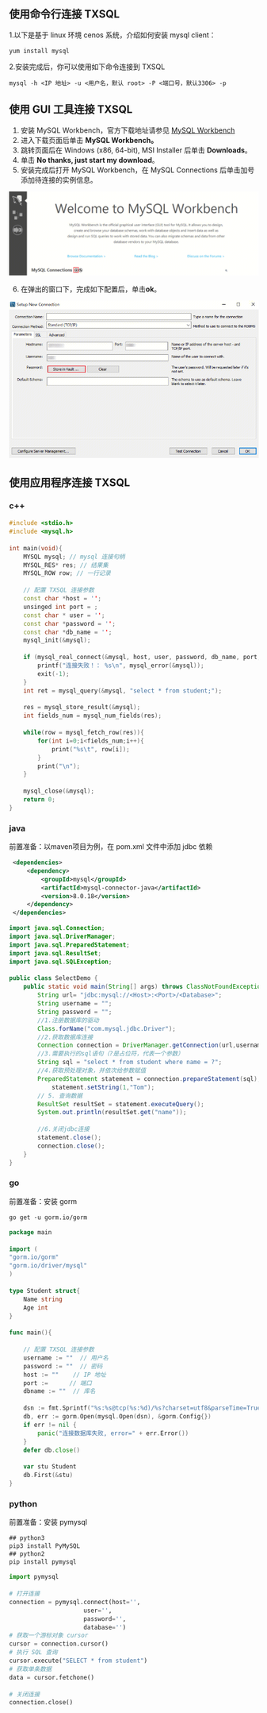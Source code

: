 ## 使用命令行连接 TXSQL 
1.以下是基于 linux 环境 cenos 系统，介绍如何安装 mysql client：
```shell
yum install mysql
```
2.安装完成后，你可以使用如下命令连接到 TXSQL
```shell
mysql -h <IP 地址> -u <用户名，默认 root> -P <端口号，默认3306> -p 
```
## 使用 GUI 工具连接 TXSQL 
1. 安装 MySQL Workbench，官方下载地址请参见 [MySQL Workbench](https://dev.mysql.com/downloads/)
2. 进入下载页面后单击 **MySQL Workbench。**
3. 跳转页面后在 Windows (x86, 64-bit), MSI Installer 后单击 **Downloads**。
4. 单击 **No thanks, just start my download**。
5. 安装完成后打开 MySQL Workbench，在 MySQL Connections 后单击加号添加待连接的实例信息。

![alt text](images/19image-1.png)

6. 在弹出的窗口下，完成如下配置后，单击**ok**。

![alt text](images/19image-2.png)
## 使用应用程序连接 TXSQL 
### c++
```c++
#include <stdio.h> 
#include <mysql.h> 

int main(void){
	MYSQL mysql; // mysql 连接句柄
	MYSQL_RES* res; // 结果集
	MYSQL_ROW row; // 一行记录
	
	// 配置 TXSQL 连接参数 
	const char *host = '';
	unsinged int port = ;
	const char * user = '';
	const char *password = '';
	const char *db_name = '';
	mysql_init(&mysql);

    if (mysql_real_connect(&mysql, host, user, password, db_name, port, NULL, 0) == NULL) {
        printf("连接失败！： %s\n", mysql_error(&mysql));
        exit(-1);
    }
	int ret = mysql_query(&mysql, "select * from student;");
	
	res = mysql_store_result(&mysql);
	int fields_num = mysql_num_fields(res);

	while(row = mysql_fetch_row(res)){
		for(int i=0;i<fields_num;i++){
			print("%s\t", row[i]);
		}
		print("\n");
	}
	
	mysql_close(&mysql);
	return 0;
}
```
### java
前置准备：以maven项目为例，在 pom.xml 文件中添加 jdbc 依赖
```xml
 <dependencies>
     <dependency>
         <groupId>mysql</groupId>
         <artifactId>mysql-connector-java</artifactId>
         <version>8.0.18</version>
     </dependency>
 </dependencies>
```
```java
import java.sql.Connection;
import java.sql.DriverManager;
import java.sql.PreparedStatement;
import java.sql.ResultSet;
import java.sql.SQLException;

public class SelectDemo {
    public static void main(String[] args) throws ClassNotFoundException, SQLException {
		String url= "jdbc:mysql://<Host>:<Port>/<Database>";  
		String username = "";         
		String password = "";
        //1.注册数据库的驱动
        Class.forName("com.mysql.jdbc.Driver");
        //2.获取数据库连接
        Connection connection = DriverManager.getConnection(url,username,password);
        //3.需要执行的sql语句（?是占位符，代表一个参数）
        String sql = "select * from student where name = ?";
        //4.获取预处理对象，并依次给参数赋值
        PreparedStatement statement = connection.prepareStatement(sql);
	        statement.setString(1,"Tom"); 
		// 5. 查询数据
        ResultSet resultSet = statement.executeQuery();
        System.out.println(resultSet.get("name"));
		
        //6.关闭jdbc连接
        statement.close();
        connection.close();
    }
}

```
### go
前置准备：安装 gorm
```shell
go get -u gorm.io/gorm
```
```go
package main

import (
"gorm.io/gorm"
"gorm.io/driver/mysql"
)

type Student struct{
	Name string
	Age int
}

func main(){

	// 配置 TXSQL 连接参数 
	username := ""  // 用户名
	password := ""  // 密码
	host := ""    // IP 地址
	port :=      // 端口
	dbname := ""  // 库名

	dsn := fmt.Sprintf("%s:%s@tcp(%s:%d)/%s?charset=utf8&parseTime=True&loc=Local", username, password, host, port, dbname)        
	db, err := gorm.Open(mysql.Open(dsn), &gorm.Config{}) 
	if err != nil { 
		panic("连接数据库失败, error=" + err.Error()) 
	}
	defer db.close()
	
	var stu Student
	db.First(&stu)
}
```
### python
前置准备：安装 pymysql
```shell
## python3 
pip3 install PyMySQL
## python2
pip install pymysql
```
```python
import pymysql

# 打开连接 
connection = pymysql.connect(host='', 
					 user='',  
					 password='', 
					 database='') 
# 获取一个游标对象 cursor 
cursor = connection.cursor() 
# 执行 SQL 查询  
cursor.execute("SELECT * from student") 
# 获取单条数据
data = cursor.fetchone()

# 关闭连接 
connection.close()
```